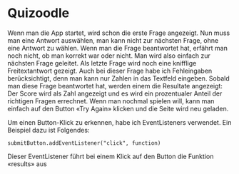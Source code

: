 # Quizoodle

Wenn man die App startet, wird schon die erste Frage angezeigt. Nun muss man eine Antwort auswählen, man kann nicht zur nächsten Frage, ohne eine Antwort zu wählen. Wenn man die Frage beantwortet hat, erfährt man noch nicht, ob man korrekt war oder nicht. Man wird also einfach zur nächsten Frage geleitet. Als letzte Frage wird noch eine knifflige Freitextantwort gezeigt. Auch bei dieser Frage habe ich Fehleingaben berücksichtigt, denn man kann nur Zahlen in das Textfeld eingeben. Sobald man diese Frage beantwortet hat, werden einem die Resultate angezeigt: Der Score wird als Zahl angezeigt und es wird ein prozentualer Anteil der richtigen Fragen errechnet. Wenn man nochmal spielen will, kann man einfach auf den Button «Try Again» klicken und die Seite wird neu geladen.

Um einen Button-Klick zu erkennen, habe ich EventListeners verwendet. Ein Beispiel dazu ist Folgendes:

```
submitButton.addEventListener("click", function)
```
 
Dieser EventListener führt bei einem Klick auf den Button die Funktion «results» aus

